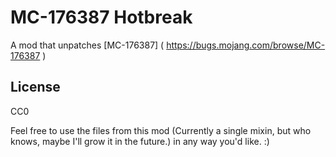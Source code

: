 # MC-176387 Hotbreak

A mod that unpatches [MC-176387]
( https://bugs.mojang.com/browse/MC-176387 )


## License

CC0

Feel free to use the files from this mod (Currently a single mixin, but who knows, maybe I'll grow it in the future.)
in any way you'd like. :)